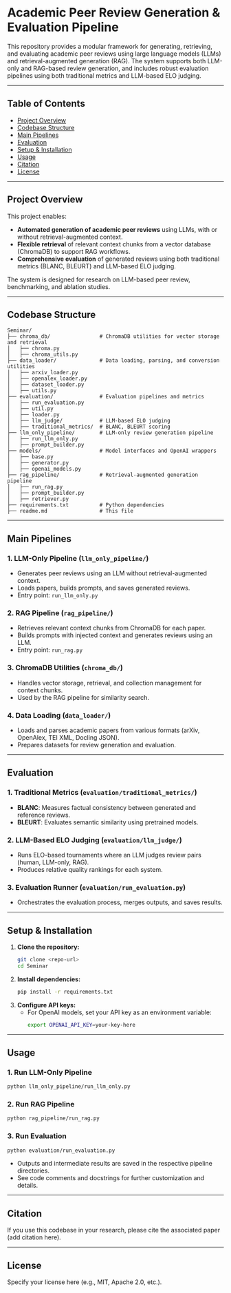 # Academic Peer Review Generation & Evaluation Pipeline

This repository provides a modular framework for generating, retrieving, and evaluating academic peer reviews using large language models (LLMs) and retrieval-augmented generation (RAG). The system supports both LLM-only and RAG-based review generation, and includes robust evaluation pipelines using both traditional metrics and LLM-based ELO judging.

---

## Table of Contents
- [Project Overview](#project-overview)
- [Codebase Structure](#codebase-structure)
- [Main Pipelines](#main-pipelines)
- [Evaluation](#evaluation)
- [Setup & Installation](#setup--installation)
- [Usage](#usage)
- [Citation](#citation)
- [License](#license)

---

## Project Overview

This project enables:
- **Automated generation of academic peer reviews** using LLMs, with or without retrieval-augmented context.
- **Flexible retrieval** of relevant context chunks from a vector database (ChromaDB) to support RAG workflows.
- **Comprehensive evaluation** of generated reviews using both traditional metrics (BLANC, BLEURT) and LLM-based ELO judging.

The system is designed for research on LLM-based peer review, benchmarking, and ablation studies.

---

## Codebase Structure

```
Seminar/
├── chroma_db/                # ChromaDB utilities for vector storage and retrieval
│   ├── chroma.py
│   ├── chroma_utils.py
├── data_loader/              # Data loading, parsing, and conversion utilities
│   ├── arxiv_loader.py
│   ├── openalex_loader.py
│   ├── dataset_loader.py
│   ├── utils.py
├── evaluation/               # Evaluation pipelines and metrics
│   ├── run_evaluation.py
│   ├── util.py
│   ├── loader.py
│   ├── llm_judge/            # LLM-based ELO judging
│   ├── traditional_metrics/  # BLANC, BLEURT scoring
├── llm_only_pipeline/        # LLM-only review generation pipeline
│   ├── run_llm_only.py
│   ├── prompt_builder.py
├── models/                   # Model interfaces and OpenAI wrappers
│   ├── base.py
│   ├── generator.py
│   ├── openai_models.py
├── rag_pipeline/             # Retrieval-augmented generation pipeline
│   ├── run_rag.py
│   ├── prompt_builder.py
│   ├── retriever.py
├── requirements.txt          # Python dependencies
├── readme.md                 # This file
```

---

## Main Pipelines

### 1. **LLM-Only Pipeline** (`llm_only_pipeline/`)
- Generates peer reviews using an LLM without retrieval-augmented context.
- Loads papers, builds prompts, and saves generated reviews.
- Entry point: `run_llm_only.py`

### 2. **RAG Pipeline** (`rag_pipeline/`)
- Retrieves relevant context chunks from ChromaDB for each paper.
- Builds prompts with injected context and generates reviews using an LLM.
- Entry point: `run_rag.py`

### 3. **ChromaDB Utilities** (`chroma_db/`)
- Handles vector storage, retrieval, and collection management for context chunks.
- Used by the RAG pipeline for similarity search.

### 4. **Data Loading** (`data_loader/`)
- Loads and parses academic papers from various formats (arXiv, OpenAlex, TEI XML, Docling JSON).
- Prepares datasets for review generation and evaluation.

---

## Evaluation

### 1. **Traditional Metrics** (`evaluation/traditional_metrics/`)
- **BLANC**: Measures factual consistency between generated and reference reviews.
- **BLEURT**: Evaluates semantic similarity using pretrained models.

### 2. **LLM-Based ELO Judging** (`evaluation/llm_judge/`)
- Runs ELO-based tournaments where an LLM judges review pairs (human, LLM-only, RAG).
- Produces relative quality rankings for each system.

### 3. **Evaluation Runner** (`evaluation/run_evaluation.py`)
- Orchestrates the evaluation process, merges outputs, and saves results.

---

## Setup & Installation

1. **Clone the repository:**
   ```bash
   git clone <repo-url>
   cd Seminar
   ```
2. **Install dependencies:**
   ```bash
   pip install -r requirements.txt
   ```
3. **Configure API keys:**
   - For OpenAI models, set your API key as an environment variable:
     ```bash
     export OPENAI_API_KEY=your-key-here
     ```

---

## Usage

### 1. **Run LLM-Only Pipeline**
   ```bash
   python llm_only_pipeline/run_llm_only.py
   ```

### 2. **Run RAG Pipeline**
   ```bash
   python rag_pipeline/run_rag.py
   ```

### 3. **Run Evaluation**
   ```bash
   python evaluation/run_evaluation.py
   ```

- Outputs and intermediate results are saved in the respective pipeline directories.
- See code comments and docstrings for further customization and details.

---

## Citation
If you use this codebase in your research, please cite the associated paper (add citation here).

---

## License
Specify your license here (e.g., MIT, Apache 2.0, etc.).